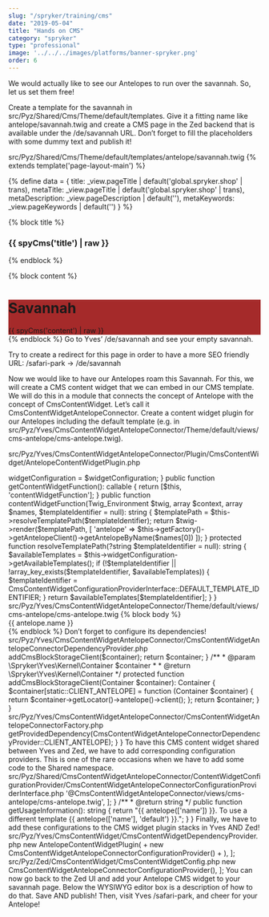 ```yaml
---
slug: "/spryker/training/cms"
date: "2019-05-04"
title: "Hands on CMS"
category: "spryker"
type: "professional"
image: '../../../images/platforms/banner-spryker.png'
order: 6
---
```


We would actually like to see our Antelopes to run over the savannah. So, let us set them free!

Create a template for the savannah in src/Pyz/Shared/Cms/Theme/default/templates. Give it a fitting name like antelope/savannah.twig and create a CMS page in the Zed backend that is available under the /de/savannah URL. Don’t forget to fill the placeholders with some dummy text and publish it!

src/Pyz/Shared/Cms/Theme/default/templates/antelope/savannah.twig
{% extends template('page-layout-main') %}

{% define data = {
title: _view.pageTitle | default('global.spryker.shop' | trans),
metaTitle: _view.pageTitle | default('global.spryker.shop' | trans),
metaDescription: _view.pageDescription | default(''),
metaKeywords: _view.pageKeywords | default('')
} %}

{% block title %}

<!-- CMS_PLACEHOLDER : "title" -->
<h3>{{ spyCms('title') | raw }}</h3>
{% endblock %}

{% block content %}

<!-- CMS_PLACEHOLDER : "content" -->
<div style="background-color: brown;">
<h1>Savannah</h1>
{{ spyCms('content') | raw }}
</div>
{% endblock %}
Go to Yves’ /de/savannah and see your empty savannah.

Try to create a redirect for this page in order to have a more SEO friendly URL: /safari-park → /de/savannah

Now we would like to have our Antelopes roam this Savannah. For this, we will create a CMS content widget that we can embed in our CMS template. We will do this in a module that connects the concept of Antelope with the concept of CmsContentWidget. Let’s call it CmsContentWidgetAntelopeConnector. Create a content widget plugin for our Antelopes including the default template (e.g. in src/Pyz/Yves/CmsContentWidgetAntelopeConnector/Theme/default/views/cms-antelope/cms-antelope.twig).

src/Pyz/Yves/CmsContentWidgetAntelopeConnector/Plugin/CmsContentWidget/AntelopeContentWidgetPlugin.php

<?php

namespace Pyz\Yves\CmsContentWidgetAntelopeConnector\Plugin\CmsContentWidget;

use Spryker\Shared\CmsContentWidget\Dependency\CmsContentWidgetConfigurationProviderInterface;
use Spryker\Yves\CmsContentWidget\Dependency\CmsContentWidgetPluginInterface;
use Spryker\Yves\Kernel\AbstractPlugin;
use Twig_Environment;

/**
 * @method \Pyz\Yves\CmsContentWidgetAntelopeConnector\CmsContentWidgetAntelopeConnectorFactory getFactory()
 */
class AntelopeContentWidgetPlugin extends AbstractPlugin implements CmsContentWidgetPluginInterface
{
/**
     * @var \Spryker\Shared\CmsContentWidget\Dependency\CmsContentWidgetConfigurationProviderInterface
     */
    protected $widgetConfiguration;

    public function __construct(CmsContentWidgetConfigurationProviderInterface $widgetConfiguration)
    {
$this->widgetConfiguration = $widgetConfiguration;
    }

    public function getContentWidgetFunction(): callable
    {
        return [$this, 'contentWidgetFunction'];
    }

    public function contentWidgetFunction(Twig_Environment $twig, array $context, array $names, $templateIdentifier = null): string
    {
$templatePath = $this->resolveTemplatePath($templateIdentifier);

        return $twig->render($templatePath, [
'antelope' => $this->getFactory()->getAntelopeClient()->getAntelopeByName($names[0])
        ]);
    }

    protected function resolveTemplatePath(?string $templateIdentifier = null): string
    {
$availableTemplates = $this->widgetConfiguration->getAvailableTemplates();
        if (!$templateIdentifier || !array_key_exists($templateIdentifier, $availableTemplates)) {
$templateIdentifier = CmsContentWidgetConfigurationProviderInterface::DEFAULT_TEMPLATE_IDENTIFIER;
        }

        return $availableTemplates[$templateIdentifier];
    }
}
src/Pyz/Yves/CmsContentWidgetAntelopeConnector/Theme/default/views/cms-antelope/cms-antelope.twig
{% block body %}
    <div style="background-color: {{ antelope.color }};">
{{ antelope.name }}
    </div>
{% endblock %}
Don’t forget to configure its dependencies!

src/Pyz/Yves/CmsContentWidgetAntelopeConnector/CmsContentWidgetAntelopeConnectorDependencyProvider.php
<?php

namespace Pyz\Yves\CmsContentWidgetAntelopeConnector;

use Spryker\Yves\Kernel\AbstractBundleDependencyProvider;
use Spryker\Yves\Kernel\Container;

class CmsContentWidgetAntelopeConnectorDependencyProvider extends AbstractBundleDependencyProvider
{
    public const CLIENT_ANTELOPE = 'CLIENT_ANTELOPE';

/**
     * @param \Spryker\Yves\Kernel\Container $container
     *
     * @return \Spryker\Yves\Kernel\Container
     */
    public function provideDependencies(Container $container): Container
    {
$container = parent::provideDependencies($container);
$container = $this->addCmsBlockStorageClient($container);

        return $container;
    }

/**
     * @param \Spryker\Yves\Kernel\Container $container
     *
     * @return \Spryker\Yves\Kernel\Container
     */
    protected function addCmsBlockStorageClient(Container $container): Container
    {
$container[static::CLIENT_ANTELOPE] = function (Container $container) {
            return $container->getLocator()->antelope()->client();
        };

        return $container;
    }
}
src/Pyz/Yves/CmsContentWidgetAntelopeConnector/CmsContentWidgetAntelopeConnectorFactory.php
<?php

namespace Pyz\Yves\CmsContentWidgetAntelopeConnector;

use Pyz\Client\Antelope\AntelopeClientInterface;
use Spryker\Yves\Kernel\AbstractFactory;

class CmsContentWidgetAntelopeConnectorFactory extends AbstractFactory
{
/**
     * @return \Pyz\Client\Antelope\AntelopeClientInterface
     */
    public function getAntelopeClient(): AntelopeClientInterface
    {
        return $this->getProvidedDependency(CmsContentWidgetAntelopeConnectorDependencyProvider::CLIENT_ANTELOPE);
    }
}
To have this CMS content widget shared between Yves and Zed, we have to add corresponding configuration providers. This is one of the rare occasions when we have to add some code to the Shared namespace.

src/Pyz/Shared/CmsContentWidgetAntelopeConnector/ContentWidgetConfigurationProvider/CmsContentWidgetAntelopeConnectorConfigurationProviderInterface.php
<?php

namespace Pyz\Shared\CmsContentWidgetAntelopeConnector\ContentWidgetConfigurationProvider;

use Spryker\Shared\CmsContentWidget\Dependency\CmsContentWidgetConfigurationProviderInterface;

interface CmsContentWidgetAntelopeConnectorConfigurationProviderInterface extends CmsContentWidgetConfigurationProviderInterface
{
/**
     * @return string
     */
    public function getFunctionName(): string;

/**
     * @return array
     */
    public function getAvailableTemplates(): array;

/**
     * @return string
     */
    public function getUsageInformation(): string;
}
src/Pyz/Shared/CmsContentWidgetAntelopeConnector/ContentWidgetConfigurationProvider/CmsContentWidgetAntelopeConnectorConfigurationProvider.php
<?php

namespace Pyz\Shared\CmsContentWidgetAntelopeConnector\ContentWidgetConfigurationProvider;

use Spryker\Shared\CmsContentWidget\Dependency\CmsContentWidgetConfigurationProviderInterface;

class CmsContentWidgetAntelopeConnectorConfigurationProvider implements CmsContentWidgetAntelopeConnectorConfigurationProviderInterface
{
    public const FUNCTION_NAME = 'antelope';

/**
     * @return string
     */
    public function getFunctionName(): string
    {
        return static::FUNCTION_NAME;
    }

/**
     * @return array
     */
    public function getAvailableTemplates(): array
    {
        return [
            CmsContentWidgetConfigurationProviderInterface::DEFAULT_TEMPLATE_IDENTIFIER => '@CmsContentWidgetAntelopeConnector/views/cms-antelope/cms-antelope.twig',
        ];
    }

/**
     * @return string
     */
    public function getUsageInformation(): string
    {
        return "{{ antelope(['name']) }}. To use a different template {{ antelope(['name'], 'default') }}.";
    }
}
Finally, we have to add these configurations to the CMS widget plugin stacks in Yves AND Zed!

src/Pyz/Yves/CmsContentWidget/CmsContentWidgetDependencyProvider.php
<?php

namespace Pyz\Yves\CmsContentWidget;

+ use Pyz\Shared\CmsContentWidgetAntelopeConnector\ContentWidgetConfigurationProvider\CmsContentWidgetAntelopeConnectorConfigurationProvider;
+ use Pyz\Yves\CmsContentWidgetAntelopeConnector\Plugin\CmsContentWidget\AntelopeContentWidgetPlugin;
//...

class CmsContentWidgetDependencyProvider extends SprykerCmsContentWidgetDependencyProvider
{
    /**
     * @return \Spryker\Yves\CmsContentWidget\Dependency\CmsContentWidgetPluginInterface[]
     */
    public function getCmsContentWidgetPlugins()
    {
        return [
            //...
+            CmsContentWidgetAntelopeConnectorConfigurationProvider::FUNCTION_NAME => new AntelopeContentWidgetPlugin(
+                new CmsContentWidgetAntelopeConnectorConfigurationProvider()
+            ),
        ];
src/Pyz/Zed/CmsContentWidget/CmsContentWidgetConfig.php
<?php

namespace Pyz\Zed\CmsContentWidget;

+ use Pyz\Shared\CmsContentWidgetAntelopeConnector\ContentWidgetConfigurationProvider\CmsContentWidgetAntelopeConnectorConfigurationProvider;
//...

class CmsContentWidgetConfig extends SprykerCmsContentConfig
{
    /**
     * {@inheritdoc}
     *
     * @return array|\Spryker\Shared\CmsContentWidget\Dependency\CmsContentWidgetConfigurationProviderInterface[]
     */
    public function getCmsContentWidgetConfigurationProviders()
    {
        return [
+            //...
+            CmsContentWidgetAntelopeConnectorConfigurationProvider::FUNCTION_NAME => new CmsContentWidgetAntelopeConnectorConfigurationProvider(),
        ];
You can now go back to the Zed UI and add your Antelope CMS widget to your savannah page. Below the WYSIWYG editor box is a description of how to do that. Save AND publish! Then, visit Yves /safari-park, and cheer for your Antelope!
